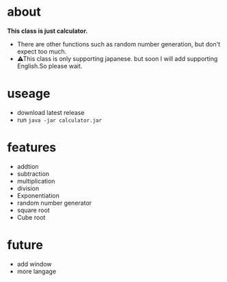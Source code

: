 # about
**This class is just calculator.**
- There are other functions such as random number generation, but don't expect too much.
- ⚠This class is only supporting japanese. but soon I will add supporting English.So please wait.

# useage
- download latest release
- run ```java -jar calculator.jar```

# features
- addtion
- subtraction
- multiplication
- division
- Exponentiation
- random number generator
- square root
- Cube root

# future
- add window
- more langage
